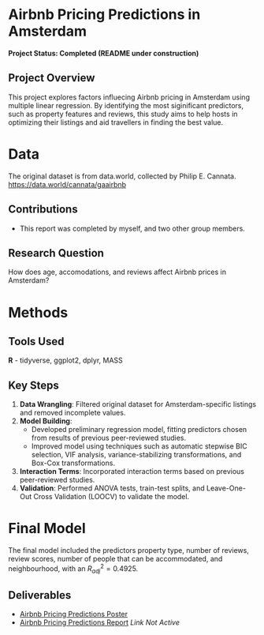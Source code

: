 # Airbnb Pricing Predictions in Amsterdam
**Project Status: Completed (README under construction)**

## Project Overview
This project explores factors influecing Airbnb pricing in Amsterdam using multiple linear regression. By identifying the most siginificant predictors, such as property features and reviews, this study aims to help hosts in optimizing their listings and aid travellers in finding the best value. 

# Data
The original dataset is from data.world, collected by Philip E. Cannata.
https://data.world/cannata/gaairbnb

## Contributions
- This report was completed by myself, and two other group members.
  
## Research Question
How does age, accomodations, and reviews affect Airbnb prices in Amsterdam?

# Methods
## Tools Used
**R** - tidyverse, ggplot2, dplyr, MASS

## Key Steps
1. **Data Wrangling**: Filtered original dataset for Amsterdam-specific listings and removed incomplete values.
2. **Model Building**:
   - Developed preliminary regression model, fitting predictors chosen from results of previous peer-reviewed studies.
   - Improved model using techniques such as automatic stepwise BIC selection, VIF analysis, variance-stabilizing transformations, and Box-Cox transformations.
3. **Interaction Terms**: Incorporated interaction terms based on previous peer-reviewed studies.
4. **Validation**: Performed ANOVA tests, train-test splits, and Leave-One-Out Cross Validation (LOOCV) to validate the model.

# Final Model
The final model included the predictors property type, number of reviews, review scores, number of people that can be accommodated, and neighbourhood, with an $R^2_{adj}=0.4925$.

## Deliverables
- [Airbnb Pricing Predictions Poster](https://github.com/sealine-e/airbnb-pricing/blob/main/STA302_final_project_poster.pdf)
- [Airbnb Pricing Predictions Report]() *Link Not Active*
